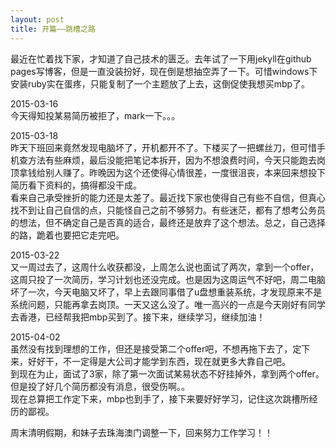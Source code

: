 ```yaml
---
layout: post
title: 开篇——跳槽之路
---
```

最近在忙着找下家，才知道了自己技术的匮乏。去年试了一下用jekyll在github pages写博客，但是一直没装扮好，现在倒是想抽空弄了一下。可惜windows下安装ruby实在蛋疼，只能复制了一个主题放了上去，这倒促使我想买mbp了。

2015-03-16  
今天得知投某易简历被拒了，mark一下。。。

2015-03-18  
昨天下班回来竟然发现电脑坏了，开机都开不了。下楼买了一把螺丝刀，但可惜手机查方法有些麻烦，最后没能把笔记本拆开，因为不想浪费时间，今天只能跑去岗顶拿钱给别人赚了。昨晚因为这个还使得心情很差，一度很沮丧，本来回来想投下简历看下资料的，搞得都没干成。  
看来自己承受挫折的能力还是太差了。最近找下家也使得自己有些不自信，但真心找不到让自己自信的点，只能怪自己之前不够努力。有些迷茫，都有了想考公务员的想法，但不确定自己是否真的适合，最终还是放弃了这个想法。总之，自己选择的路，跪着也要把它走完吧。

2015-03-22  
又一周过去了，这周什么收获都没，上周怎么说也面试了两次，拿到一个offer，这周只投了一次简历，学习计划也还没完成。也是因为这周运气不好吧，周二电脑坏了一次，今天电脑又坏了，早上去跟同事借了u盘想重装系统，才发现原来不是系统问题，只能再拿去岗顶。一天又这么没了。唯一高兴的一点是今天刚好有同学去香港，已经帮我把mbp买到了。接下来，继续学习，继续加油！

2015-04-02  
虽然没有找到理想的工作，但还是接受第二个offer吧，不想再拖下去了，定下来，好好干，不一定得是大公司才能学到东西，现在就更多大靠自己吧。  
到现在为止，面试了3家，除了第一次面试某易状态不好挂掉外，拿到两个offer。但是投了好几个简历都没有消息，很受伤啊。。  
现在总算把工作定下来，mbp也到手了，接下来要好好学习，记住这次跳槽所经历的鄙视。

周末清明假期，和妹子去珠海澳门调整一下，回来努力工作学习！！